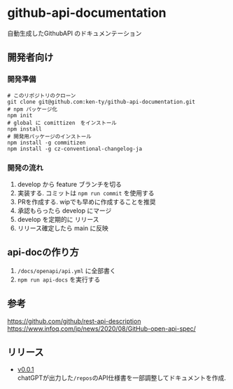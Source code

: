 # github-api-documentation
自動生成したGithubAPI のドキュメンテーション

## 開発者向け

### 開発準備

```
# このリポジトリのクローン
git clone git@github.com:ken-ty/github-api-documentation.git
# npm パッケージ化
npm init
# global に comittizen　をインストール
npm install
# 開発用パッケージのインストール
npm install -g commitizen
npm install -g cz-conventional-changelog-ja
```

### 開発の流れ

1. develop から feature ブランチを切る
1. 実装する. コミットは `npm run commit` を使用する
1. PRを作成する. wipでも早めに作成することを推奨
1. 承認もらったら develop にマージ
1. develop を定期的に リリース
1. リリース確定したら main に反映

## api-docの作り方

1. `/docs/openapi/api.yml` に全部書く
1. `npm run api-docs` を実行する

## 参考

https://github.com/github/rest-api-description
https://www.infoq.com/jp/news/2020/08/GitHub-open-api-spec/

## リリース

- [v0.0.1](https://github.com/ken-ty/github-api-documentation/releases/tag/v0.0.1)  
    chatGPTが出力した`/repos`のAPI仕様書を一部調整してドキュメントを作成.